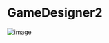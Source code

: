 # GameDesigner2
![image](https://user-images.githubusercontent.com/76439399/223914310-a3ab0d45-a2c1-43e2-9dc4-65f6cc57a920.png)
